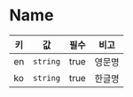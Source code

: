 # Name

| 키 | 값 | 필수 | 비고 |
| --- | --- | --- | --- |
| en | `string` | true | 영문명 |
| ko | `string` | true | 한글명 |
